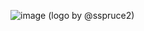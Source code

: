 ![image](https://github.com/user-attachments/assets/cfe973be-9e5a-46ca-9aac-62da74d781ae)
(logo by @sspruce2)
